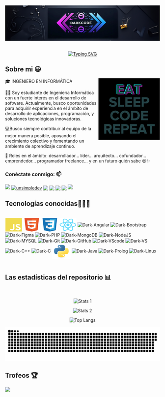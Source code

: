 ![MasterHead](img/banner.jpg)

<!-- Title -->
<br>
<div align="center">
 <a href="https://github.com/DarkCode21">
  <img src="https://readme-typing-svg.demolab.com?font=Fira+Code&size=28&duration=3000&pause=500&center=true&vCenter=true&width=435&lines=%e2%9c%a8+Deyvi+Villegas+%e2%9c%a8;%f0%9f%93%9a+Software+Developer+%f0%9f%92%bb;Welcome+To+My+Profile+%f0%9f%91%80" alt="Typing SVG" />
 </a>
</div>

<!--Intro start-->
<h2>Sobre mi 😃</h2>
<p align="left">
🎓 INGENIERO EN INFORMÁTICA

<img src="img/EatSleepCodeRepeat.gif" alt="Coding" width=200 height=200 align="right">

👨‍🎓 Soy estudiante de Ingeniería Informática con un fuerte interés en el desarrollo de software. Actualmente, busco oportunidades para adquirir experiencia en el ámbito de desarrollo de aplicaciones, programación, y soluciones tecnológicas innovadoras.

💻Busco siempre contribuir al equipo de la mejor manera posible, apoyando el    crecimiento colectivo y fomentando un ambiente de aprendizaje continuo.

📝 Roles en el ámbito: desarrollador... líder... arquitecto... cofundador... emprendedor... programador freelance... y en un futuro quién sabe 😉✨
  </p>


<!-- Contact -->
<h3 align="left">Conéctate conmigo: 📫</h3>
<p align="left">
  <a href="https://github.com/404"><img src="https://user-images.githubusercontent.com/73097560/115834477-dbab4500-a447-11eb-908a-139a6edaec5c.gif"></a>
  <a href="https://fb.com/deyvirolan.villegasolano.9" target="blank"><img align="center" src="https://img.shields.io/badge/Facebook-1877F2?style=for-the-badge&logo=facebook&logoColor=white" alt="unsimpledev"  /></a>
  <a href="https://www.instagram.com/deyvi_v_/" target="_blank"><img align="center" src="https://img.shields.io/badge/-Instagram-%23E4405F?style=for-the-badge&logo=instagram logoColor=white" target="_blank"></a> 
  <a href="https://www.youtube.com/channel/UC9b7tarQuSeAN2ozPAeuY6w" target="_blank"><img align="center" src="https://img.shields.io/badge/YouTube-FF0000?style=for-the-badge&logo=youtube&logoColor=white" target="_blank"></a>      
  <a href = "mailto:deyvi132002@gmail.com"><img align="center" src="https://img.shields.io/badge/-Gmail-%23333?style=for-the-badge&logo=gmail&logoColor=white" target="_blank"></a>        
  <a href="https://www.linkedin.com/in/deyvi-villegas/" target="_blank"><img align="center" src="https://img.shields.io/badge/-LinkedIn-%230077B5?style=for-the-badge&logo=linkedin&logoColor=white" target="_blank"></a>
  <a href="https://github.com/404"><img src="https://user-images.githubusercontent.com/73097560/115834477-dbab4500-a447-11eb-908a-139a6edaec5c.gif"></a>
</p>

<!-- Technologies -->
<h2 >Tecnologías conocidas👨🏻‍💻</h2>

<div style="display: inline_block"><br>
  <img align="center" alt="Dark-Js" height="45" width="55" src="https://raw.githubusercontent.com/devicons/devicon/master/icons/javascript/javascript-plain.svg">
  <img align="center" alt="Dark-HTML" height="45" width="55" src="https://raw.githubusercontent.com/devicons/devicon/master/icons/html5/html5-original.svg">
  <img align="center" alt="Dark-CSS" height="45" width="55" src="https://raw.githubusercontent.com/devicons/devicon/master/icons/css3/css3-original.svg">
  <img align="center" alt="Dark-React" height="45" width="55" src="https://raw.githubusercontent.com/devicons/devicon/master/icons/react/react-original.svg">
  <img align="center" alt="Dark-Angular" height="55" width="60" src="https://cdn.jsdelivr.net/gh/devicons/devicon@latest/icons/angular/angular-original.svg"> 
  <img align="center" alt="Dark-Bootstrap" height="50" width="55" src="https://cdn.jsdelivr.net/gh/devicons/devicon@latest/icons/bootstrap/bootstrap-original.svg"> 
  <img align="center" alt="Dark-Figma" height="40" width="50" src="https://cdn.jsdelivr.net/gh/devicons/devicon@latest/icons/figma/figma-original.svg">    
  <img align="center" alt="Dark-PHP" height="50" width="60" src="https://cdn.jsdelivr.net/gh/devicons/devicon@latest/icons/php/php-original.svg">  
  <img align="center" alt="Dark-MongoDB" height="40" width="45" src="https://cdn.jsdelivr.net/gh/devicons/devicon@latest/icons/mongodb/mongodb-original.svg">    
  <img align="center" alt="Dark-NodeJS" height="55" width="55" src="https://cdn.jsdelivr.net/gh/devicons/devicon@latest/icons/nodejs/nodejs-original-wordmark.svg"> 
  <img align="center" alt="Dark-MYSQL" height="50" width="55" src="https://cdn.jsdelivr.net/gh/devicons/devicon@latest/icons/mysql/mysql-original-wordmark.svg"> 
  <img align="center" alt="Dark-Git" height="45" width="55" src="https://cdn.jsdelivr.net/gh/devicons/devicon@latest/icons/git/git-original.svg">
  <img align="center" alt="Dark-GitHub" height="45" width="55" src="https://cdn.jsdelivr.net/gh/devicons/devicon@latest/icons/github/github-original.svg">
  <img align="center" alt="Dark-VScode" height="40" width="50" src="https://cdn.jsdelivr.net/gh/devicons/devicon@latest/icons/vscode/vscode-original.svg">
  <img align="center" alt="Dark-VS" height="40" width="50" src="https://cdn.jsdelivr.net/gh/devicons/devicon@latest/icons/visualstudio/visualstudio-original.svg">
  <img align="center" alt="Dark-C++" height="50" width="60" src="https://cdn.jsdelivr.net/gh/devicons/devicon@latest/icons/cplusplus/cplusplus-original.svg">
  <img align="center" alt="Dark-C" height="50" width="60" src="https://cdn.jsdelivr.net/gh/devicons/devicon@latest/icons/c/c-original.svg">
  <img align="center" alt="Dark-Python" height="50" width="60" src="https://raw.githubusercontent.com/devicons/devicon/master/icons/python/python-original.svg">
  <img align="center" alt="Dark-Java" height="50" width="60" src="https://cdn.jsdelivr.net/gh/devicons/devicon@latest/icons/java/java-original.svg">
  <img align="center" alt="Dark-Prolog" height="50" width="60" src="https://cdn.jsdelivr.net/gh/devicons/devicon@latest/icons/prolog/prolog-original.svg">
  <img align="center" alt="Dark-Linux" height="50" width="60" src="https://cdn.jsdelivr.net/gh/devicons/devicon@latest/icons/linux/linux-original.svg">
</div>

<!-- Stats -->
<br>
  <h2 >Las estadísticas del repositorio 📊</h2>
  <div align="center">
  <br>
  
  ![Stats 1](https://github-readme-stats.vercel.app/api?username=DarkCode21&include_all_commits=true&count_private=true&show_icons=true&line_height=20&theme=radical)
    
  ![Stats 2](https://github-readme-streak-stats.herokuapp.com/?user=DarkCode21&theme=radical)

  ![Top Langs](https://github-readme-stats.vercel.app/api/top-langs/?username=DarkCode21&langs_count=8&theme=radical)

  </div>


<!-- Snake -->
 <picture>
  <source media="(prefers-color-scheme: dark)" srcset="https://raw.githubusercontent.com/DarkCode21/DarkCode21/output/github-contribution-grid-snake-dark.svg">
  <source media="(prefers-color-scheme: light)" srcset="https://raw.githubusercontent.com/DarkCode21/DarkCode21/output/github-contribution-grid-snake.svg">
  <img alt="github contribution grid snake animation" src="https://raw.githubusercontent.com/DarkCode21/DarkCode21/output/github-contribution-grid-snake.svg">
</picture>



<h2 align="left">Trofeos 🏆</h2>

![](https://github-profile-trophy.vercel.app/?username=DarkCode21&theme=dracula&no-frame=false&no-bg=false&margin-w=4)